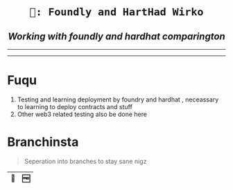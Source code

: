 <h1 align="center"><code>🚆: Foundly and HartHad Wirko</code></h1>
<h2 align="center"><i> Working with foundly and hardhat comparington </i></h2>

----

----

# Fuqu 

1. Testing and learning deployment by foundry and hardhat , neceassary to learning to deploy contracts and stuff 
2. Other web3 related testing also be done here 

# Branchinsta 

> Seperation into branches to stay sane nigz

🏸 | 🆓
|:--:|:--:|
